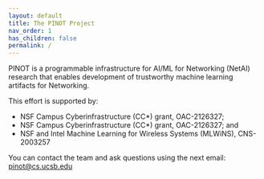 ```yaml
---
layout: default
title: The PINOT Project
nav_order: 1
has_children: false
permalink: /
---
```


PINOT is a programmable infrastructure for AI/ML for Networking (NetAI) research
that enables development of trustworthy machine learning artifacts for
Networking.

This effort is supported by:
* NSF Campus Cyberinfrastructure (CC*) grant, OAC-2126327;
* NSF Campus Cyberinfrastructure (CC*) grant, OAC-2126327; and
* NSF and Intel Machine Learning for Wireless Systems (MLWiNS), CNS-2003257

You can contact the team and ask questions using the next email: [pinot@cs.ucsb.edu](mailto:pinot@cs.ucsb.edu)
